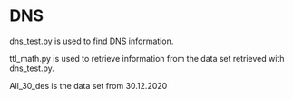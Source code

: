 # DNS

dns_test.py is used to find DNS information.

ttl_math.py is used to retrieve information from the data set retrieved with dns_test.py.

All_30_des is the data set from 30.12.2020
